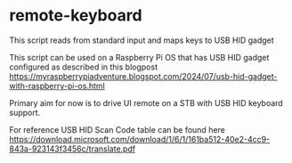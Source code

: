 # remote-keyboard
This script reads from standard input and maps keys to USB HID gadget

This script can be used on a Raspberry Pi OS that has USB HID gadget configured as described in this blogpost https://myraspberrypiadventure.blogspot.com/2024/07/usb-hid-gadget-with-raspberry-pi-os.html

Primary aim for now is to drive UI remote on a STB with USB HID keyboard support.

For reference USB HID Scan Code table can be found here https://download.microsoft.com/download/1/6/1/161ba512-40e2-4cc9-843a-923143f3456c/translate.pdf
